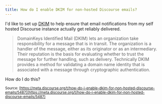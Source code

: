```yaml
---
title: How do I enable DKIM for non-hosted Discourse emails?
---
```


I'd like to set up [DKIM](http://www.dkim.org/) to help ensure that email notifications from my self hosted Discourse instance actually get reliably delivered. 

> DomainKeys Identified Mail (DKIM) lets an organization take responsibility for a message that is in transit.  The organization is a handler of the message, either as its originator or as an intermediary. Their reputation is the basis for evaluating whether to trust the message for further handling, such as delivery. Technically DKIM provides a method for validating a domain name identity that is associated with a message through cryptographic authentication.

How do I do this?

<small class="documentation-source">Source: [https://meta.discourse.org/t/how-do-i-enable-dkim-for-non-hosted-discourse-emails/5487](https://meta.discourse.org/t/how-do-i-enable-dkim-for-non-hosted-discourse-emails/5487)</small>
